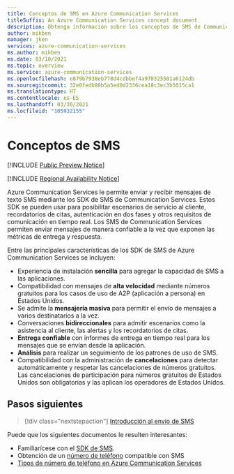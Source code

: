 ```yaml
---
title: Conceptos de SMS en Azure Communication Services
titleSuffix: An Azure Communication Services concept document
description: Obtenga información sobre los conceptos de SMS de Communication Services.
author: mikben
manager: jken
services: azure-communication-services
ms.author: mikben
ms.date: 03/10/2021
ms.topic: overview
ms.service: azure-communication-services
ms.openlocfilehash: e879b7938eb778d4cdbbef4a970325501a6124db
ms.sourcegitcommit: 32e0fedb80b5a5ed0d2336cea18c3ec3b5015ca1
ms.translationtype: HT
ms.contentlocale: es-ES
ms.lasthandoff: 03/30/2021
ms.locfileid: "105932155"
---
```

# <a name="sms-concepts"></a>Conceptos de SMS

[!INCLUDE [Public Preview Notice](../../includes/public-preview-include-phone-numbers.md)]

[!INCLUDE [Regional Availability Notice](../../includes/regional-availability-include.md)]

Azure Communication Services le permite enviar y recibir mensajes de texto SMS mediante los SDK de SMS de Communication Services. Estos SDK se pueden usar para posibilitar escenarios de servicio al cliente, recordatorios de citas, autenticación en dos fases y otros requisitos de comunicación en tiempo real. Los SMS de Communication Services permiten enviar mensajes de manera confiable a la vez que exponen las métricas de entrega y respuesta.

Entre las principales características de los SDK de SMS de Azure Communication Services se incluyen:

-  Experiencia de instalación **sencilla** para agregar la capacidad de SMS a las aplicaciones.
- Compatibilidad con mensajes de **alta velocidad** mediante números gratuitos para los casos de uso de A2P (aplicación a persona) en Estados Unidos.
- Se admite la **mensajería masiva** para permitir el envío de mensajes a varios destinatarios a la vez.
- Conversaciones **bidireccionales** para admitir escenarios como la asistencia al cliente, las alertas y los recordatorios de citas.
- **Entrega confiable** con informes de entrega en tiempo real para los mensajes que se envían desde la aplicación.
- **Análisis** para realizar un seguimiento de los patrones de uso de SMS.
- Compatibilidad con la administración de **cancelaciones** para detectar automáticamente y respetar las cancelaciones de números gratuitos. Las cancelaciones de participación para números gratuitos de Estados Unidos son obligatorias y las aplican los operadores de Estados Unidos.

## <a name="next-steps"></a>Pasos siguientes

> [!div class="nextstepaction"]
> [Introducción al envío de SMS](../../quickstarts/telephony-sms/send.md)

Puede que los siguientes documentos le resulten interesantes:

- Familiarícese con el [SDK de SMS](../telephony-sms/sdk-features.md).
- Obtención de un [número de teléfono](../../quickstarts/telephony-sms/get-phone-number.md) compatible con SMS
- [Tipos de número de teléfono en Azure Communication Services](../telephony-sms/plan-solution.md)
